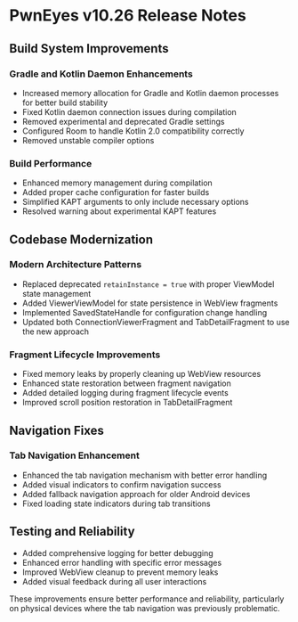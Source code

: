 # PwnEyes v10.26 Release Notes

## Build System Improvements

### Gradle and Kotlin Daemon Enhancements
- Increased memory allocation for Gradle and Kotlin daemon processes for better build stability
- Fixed Kotlin daemon connection issues during compilation
- Removed experimental and deprecated Gradle settings
- Configured Room to handle Kotlin 2.0 compatibility correctly
- Removed unstable compiler options

### Build Performance
- Enhanced memory management during compilation
- Added proper cache configuration for faster builds
- Simplified KAPT arguments to only include necessary options
- Resolved warning about experimental KAPT features

## Codebase Modernization

### Modern Architecture Patterns
- Replaced deprecated `retainInstance = true` with proper ViewModel state management
- Added ViewerViewModel for state persistence in WebView fragments
- Implemented SavedStateHandle for configuration change handling
- Updated both ConnectionViewerFragment and TabDetailFragment to use the new approach

### Fragment Lifecycle Improvements
- Fixed memory leaks by properly cleaning up WebView resources
- Enhanced state restoration between fragment navigation
- Added detailed logging during fragment lifecycle events
- Improved scroll position restoration in TabDetailFragment

## Navigation Fixes

### Tab Navigation Enhancement
- Enhanced the tab navigation mechanism with better error handling
- Added visual indicators to confirm navigation success
- Added fallback navigation approach for older Android devices
- Fixed loading state indicators during tab transitions

## Testing and Reliability

- Added comprehensive logging for better debugging
- Enhanced error handling with specific error messages
- Improved WebView cleanup to prevent memory leaks
- Added visual feedback during all user interactions

These improvements ensure better performance and reliability, particularly on physical devices where the tab navigation was previously problematic.
